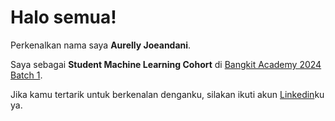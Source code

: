 # Halo semua! 

Perkenalkan nama saya **Aurelly Joeandani**.<br>

Saya sebagai **Student Machine Learning Cohort** di [Bangkit Academy 2024 Batch 1]((https://grow.google/intl/id_id/bangkit/?tab=machine-learning)).<br>

Jika kamu tertarik untuk berkenalan denganku, silakan ikuti akun [Linkedin](https://www.linkedin.com/in/aurelly/)ku ya.
